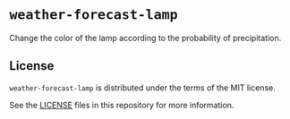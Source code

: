 # `weather-forecast-lamp`

Change the color of the lamp according to the probability of precipitation.


## License

`weather-forecast-lamp` is distributed under the terms of the MIT license.

See the [LICENSE](LICENSE) files in this repository for more information.
